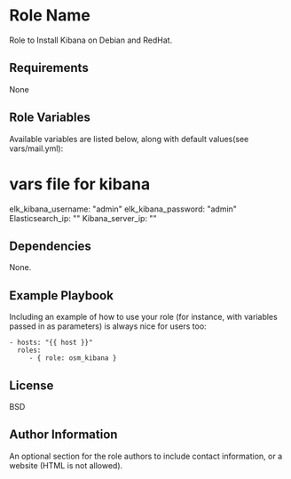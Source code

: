 Role Name
=========

Role to Install Kibana on Debian and RedHat.

Requirements
------------
None

Role Variables
--------------

Available variables are listed below, along with default values(see vars/mail.yml):

# vars file for kibana

  elk_kibana_username: "admin"
  elk_kibana_password: "admin"
  Elasticsearch_ip: ""
  Kibana_server_ip: ""


Dependencies
------------

None.

Example Playbook
----------------

Including an example of how to use your role (for instance, with variables passed in as parameters) is always nice for users too:

    - hosts: "{{ host }}"
      roles:
         - { role: osm_kibana }

License
-------

BSD

Author Information
------------------

An optional section for the role authors to include contact information, or a website (HTML is not allowed).
